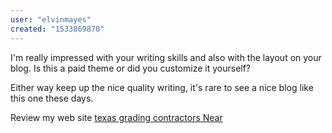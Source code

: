 ```yaml
---
user: "elvinmayes"
created: "1533869870"
---
```


I'm really impressed with your writing skills and also with the layout on your blog.
Is this a paid theme or did you customize it yourself?

Either way keep up the nice quality writing, it's rare to see a nice 
blog like this one these days.

Review my web site <a href="https://Revistas.Ufpr.br/revistax/comment/view/24607/0/173835">texas grading contractors Near</a>
